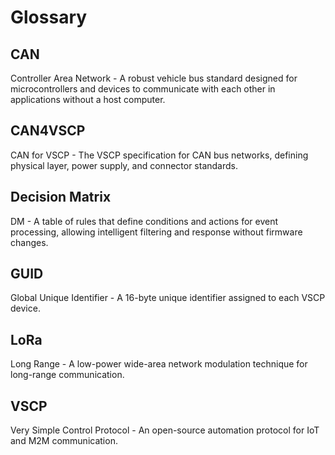 # Glossary

## CAN
Controller Area Network - A robust vehicle bus standard designed for microcontrollers and devices to communicate with each other in applications without a host computer.

## CAN4VSCP
CAN for VSCP - The VSCP specification for CAN bus networks, defining physical layer, power supply, and connector standards.

## Decision Matrix
DM - A table of rules that define conditions and actions for event processing, allowing intelligent filtering and response without firmware changes.

## GUID
Global Unique Identifier - A 16-byte unique identifier assigned to each VSCP device.

## LoRa
Long Range - A low-power wide-area network modulation technique for long-range communication.

## VSCP
Very Simple Control Protocol - An open-source automation protocol for IoT and M2M communication.